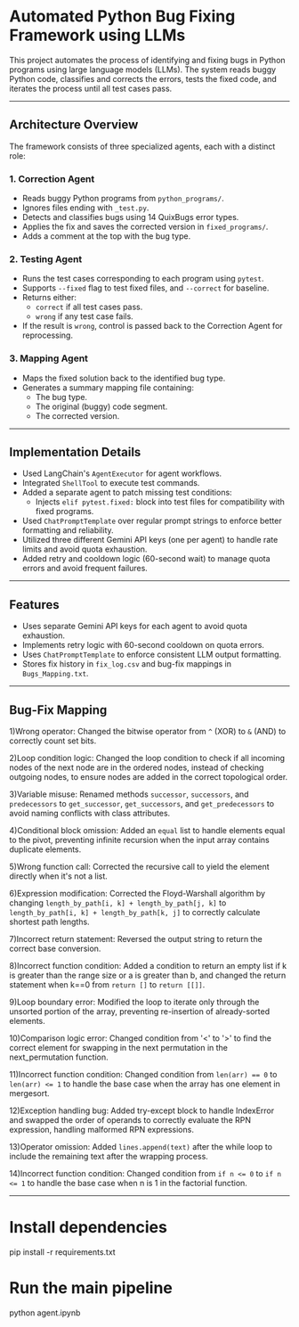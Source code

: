 # Automated Python Bug Fixing Framework using LLMs

This project automates the process of identifying and fixing bugs in Python programs using large language models (LLMs). The system reads buggy Python code, classifies and corrects the errors, tests the fixed code, and iterates the process until all test cases pass.

---

## Architecture Overview

The framework consists of three specialized agents, each with a distinct role:

### 1. Correction Agent
- Reads buggy Python programs from `python_programs/`.
- Ignores files ending with `_test.py`.
- Detects and classifies bugs using 14 QuixBugs error types.
- Applies the fix and saves the corrected version in `fixed_programs/`.
- Adds a comment at the top with the bug type.

### 2. Testing Agent
- Runs the test cases corresponding to each program using `pytest`.
- Supports `--fixed` flag to test fixed files, and `--correct` for baseline.
- Returns either:
  - `correct` if all test cases pass.
  - `wrong` if any test case fails.
- If the result is `wrong`, control is passed back to the Correction Agent for reprocessing.

### 3. Mapping Agent
- Maps the fixed solution back to the identified bug type.
- Generates a summary mapping file containing:
  - The bug type.
  - The original (buggy) code segment.
  - The corrected version.

---

## Implementation Details

- Used LangChain's `AgentExecutor` for agent workflows.
- Integrated `ShellTool` to execute test commands.
- Added a separate agent to patch missing test conditions:
  - Injects `elif pytest.fixed:` block into test files for compatibility with fixed programs.
- Used `ChatPromptTemplate` over regular prompt strings to enforce better formatting and reliability.
- Utilized three different Gemini API keys (one per agent) to handle rate limits and avoid quota exhaustion.
- Added retry and cooldown logic (60-second wait) to manage quota errors and avoid frequent failures.

---

## Features

- Uses separate Gemini API keys for each agent to avoid quota exhaustion.
- Implements retry logic with 60-second cooldown on quota errors.
- Uses `ChatPromptTemplate` to enforce consistent LLM output formatting.
- Stores fix history in `fix_log.csv` and bug-fix mappings in `Bugs_Mapping.txt`.

---

## Bug-Fix Mapping

1)Wrong operator: Changed the bitwise operator from `^` (XOR) to `&` (AND) to correctly count set bits.

2)Loop condition logic: Changed the loop condition to check if all incoming nodes of the next node are in the ordered nodes, instead of checking outgoing nodes, to ensure nodes are added in the correct topological order.

3)Variable misuse: Renamed methods `successor`, `successors`, and `predecessors` to `get_successor`, `get_successors`, and `get_predecessors` to avoid naming conflicts with class attributes.

4)Conditional block omission: Added an `equal` list to handle elements equal to the pivot, preventing infinite recursion when the input array contains duplicate elements.

5)Wrong function call: Corrected the recursive call to yield the element directly when it's not a list.

6)Expression modification: Corrected the Floyd-Warshall algorithm by changing `length_by_path[i, k] + length_by_path[j, k]` to `length_by_path[i, k] + length_by_path[k, j]` to correctly calculate shortest path lengths.

7)Incorrect return statement: Reversed the output string to return the correct base conversion.

8)Incorrect function condition: Added a condition to return an empty list if k is greater than the range size or a is greater than b, and changed the return statement when k==0 from `return []` to `return [[]]`.

9)Loop boundary error: Modified the loop to iterate only through the unsorted portion of the array, preventing re-insertion of already-sorted elements.

10)Comparison logic error: Changed condition from '<' to '>' to find the correct element for swapping in the next permutation in the next_permutation function.

11)Incorrect function condition: Changed condition from `len(arr) == 0` to `len(arr) <= 1` to handle the base case when the array has one element in mergesort.

12)Exception handling bug: Added try-except block to handle IndexError and swapped the order of operands to correctly evaluate the RPN expression, handling malformed RPN expressions.

13)Operator omission: Added `lines.append(text)` after the while loop to include the remaining text after the wrapping process.

14)Incorrect function condition: Changed condition from `if n <= 0` to `if n <= 1` to handle the base case when n is 1 in the factorial function.

--- 

# Install dependencies
pip install -r requirements.txt

# Run the main pipeline
python agent.ipynb


